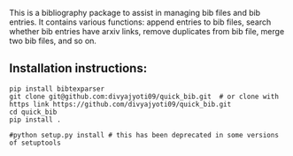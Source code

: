 This is a bibliography package to assist in managing bib files and bib entries. It contains various functions: append entries to bib files, search whether bib entries have arxiv links, remove duplicates from bib file, merge two bib files, and so on.

## Installation instructions:

```
pip install bibtexparser
git clone git@github.com:divyajyoti09/quick_bib.git  # or clone with https link https://github.com/divyajyoti09/quick_bib.git
cd quick_bib
pip install .

#python setup.py install # this has been deprecated in some versions of setuptools
```
